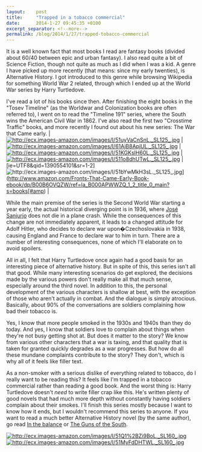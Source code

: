```yaml
---
layout:    post
title:     "Trapped in a tobacco commercial"
date:      2014-1-27 09:45:35 +0100
excerpt_separator: <!--more-->
permalink: /blog/2014/1/27/trapped-tobacco-commercial
---
```


It is a well known fact that most books I read are fantasy books (divided about 60/40 between epic and urban fantasy). I also read quite a bit of Science Fiction, though not quite as much as I did when I was a kid. A genre I have picked up more recently (that means: since my early twenties), is Alternative History. I got introduced to this genre while browsing Wikipedia for something World War 2 related, through which I ended up at the World War series by Harry Turtledove.

<!--more-->
I've read a lot of his books since then. After finishing the eight books in the &quot;Tosev Timeline&quot; (as the Worldwar and Colonization books are often referred to), I went on to read the &quot;Timeline 191&quot; series, where the South wins the American Civil War in 1862. I've also read the first two &quot;Crosstime Traffic&quot; books, and more recently I found out about his new series: The War that Came early.
| [<img alt="http://ecx.images-amazon.com/images/I/51uyVaCnSnL._SL125_.jpg" src="http://ecx.images-amazon.com/images/I/51uyVaCnSnL._SL125_.jpg" />](http://www.amazon.com/Hitlers-War-Harry-Turtledove-ebook/dp/B00GIUGCTY/ref=wp_bs_1_B00CKDMKAI_kindle_edition) | [<img alt="http://ecx.images-amazon.com/images/I/61AjB8ApjUL._SL125_.jpg" src="http://ecx.images-amazon.com/images/I/61AjB8ApjUL._SL125_.jpg" />](http://www.amazon.com/West-East-That-Came-Early-ebook/dp/B0036S4ANG/ref=wp_bs_2_B00CKDMKAI_kindle_edition) | [<img alt="http://ecx.images-amazon.com/images/I/51KGKsIH60L._SL125_.jpg" src="http://ecx.images-amazon.com/images/I/51KGKsIH60L._SL125_.jpg" />](http://www.amazon.com/Switch-That-Came-Early-Three-ebook/dp/B004J4WL4G/ref=wp_bs_3_B00CKDMKAI_kindle_edition) | [<img alt="http://ecx.images-amazon.com/images/I/511o8dhUTwL._SL125_.jpg" src="http://ecx.images-amazon.com/images/I/511o8dhUTwL._SL125_.jpg" />](http://www.amazon.com/Coup-dEtat-That-Came-Early-ebook/dp/B006XWYL9A/ref=wp_bs_4_B00CKDMKAI_kindle_edition) | [ie=UTF8&amp;qid=1390554101&amp;sr=1-2]<img alt="http://ecx.images-amazon.com/images/I/51bYwMkH3sL._SL125_.jpg" src="http://ecx.images-amazon.com/images/I/51bYwMkH3sL._SL125_.jpg" />](http://www.amazon.com/Fronts-That-Came-Early-Book-ebook/dp/B00B6OVQZW/ref=la_B000APWWZQ_1_2_title_0_main?s=books[#amp) |

While the main premise of the series is the Second World War starting a year early, the actual historical diverging point is in 1936, where [Jos&eacute; Sanjurjo](http://en.wikipedia.org/wiki/Jos%C3%A9_Sanjurjo) does not die in a plane crash. While the consequences of this change are not immediately apparent, it leads to a changed attitude for Adolf Hitler, who decides to declare war upon�Czechoslovakia in 1938, causing England and France to declare war to him in turn. There are a number of interesting consequences, none of which I'll elaborate on to avoid spoilers.

All in all, I felt that Harry Turtledove once again had a good basis for an interesting piece of alternative history. But in spite of this, this series isn't all that good. While many interesting scenarios do get explored, the decisions made by the various powers don't really make all that much sense, especially around the third novel. In addition to this, the personal development of the various characters is shallow at best, with the exception of those who aren't actually in combat. And the dialogue is simply atrocious. Basically, about 90% of the conversations are soldiers complaining how bad their tobacco is.

Yes, I know that more people smoked in the 1930s and 1940s than they do today. And yes, I know that soldiers love to complain about things when they're not busy getting shot at. But does it matter to the story? We know from various other characters that a war is taxing, and that quality that is taken for granted quickly degrades as a war progresses. But how do all these mundane complaints contribute to the story? They don't, which is why all of it feels like filler text.

As a non-smoker with a serious dislike of everything related to tobacco, do I really want to be reading this? It feels like I'm trapped in a tobacco commercial rather than reading a good book. And the worst thing is: Harry Turtledove doesn't *need* to write filler crap like this. He's written plenty of good novels that had much more depth without constantly having soldiers complain about their smokes. I'll finish this series mostly because I want to know how it ends, but I wouldn't recommend this series to anyone. If you want to read a much better Alternative History novel (by the same author), go read [In the balance](http://www.amazon.com/In-Balance-Worldwar-Book-One-ebook/dp/B000FBFOQY) or [The Guns of the South](http://www.amazon.com/Guns-South-Harry-Turtledove-ebook/dp/B004JHYS12).

[<img alt="http://ecx.images-amazon.com/images/I/51Q1%2BZi9BoL._SL160_.jpg" src="http://ecx.images-amazon.com/images/I/51Q1%2BZi9BoL._SL160_.jpg" />](http://www.amazon.com/In-Balance-Worldwar-Book-One-ebook/dp/B000FBFOQY) [<img alt="http://ecx.images-amazon.com/images/I/51MyFdDHTWL._SL160_.jpg" src="http://ecx.images-amazon.com/images/I/51MyFdDHTWL._SL160_.jpg" />](http://www.amazon.com/Guns-South-Harry-Turtledove-ebook/dp/B004JHYS12)